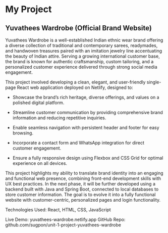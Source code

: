 # My Project

## Yuvathees Wardrobe (Official Brand Website)
Yuvathees Wardrobe is a well-established Indian ethnic wear brand offering a diverse collection of traditional and contemporary sarees, readymades, and handwoven treasures paired with an imitation jewelry line accentuating the beauty of Indian attire. Serving a growing international customer base, the brand is known for authentic craftsmanship, custom tailoring, and a personalized customer experience delivered through strong social media engagement.

This project involved developing a clean, elegant, and user-friendly single-page React web application deployed on Netlify, designed to:

- Showcase the brand’s rich heritage, diverse offerings, and values on a polished digital platform.

- Streamline customer communication by providing comprehensive brand information and reducing repetitive inquiries.

- Enable seamless navigation with persistent header and footer for easy browsing.

- Incorporate a contact form and WhatsApp integration for direct customer engagement.

- Ensure a fully responsive design using Flexbox and CSS Grid for optimal experience on all devices.

This project highlights my ability to translate brand identity into an engaging and functional web presence, combining front-end development skills with UX best practices. In the next phase, it will be further developed using a backend built with Java and Spring Boot, connected to local databases to store customer information. The goal is to evolve it into a fully functional website with customer-centric, personalized pages and login functionality.

Technologies Used: React, HTML, CSS, JavaScript

Live Demo: yuvathees-wardrobe.netlify.app 
GitHub Repo: github.com/sugpon/unit-1-project-yuvathees-wardrobe 
